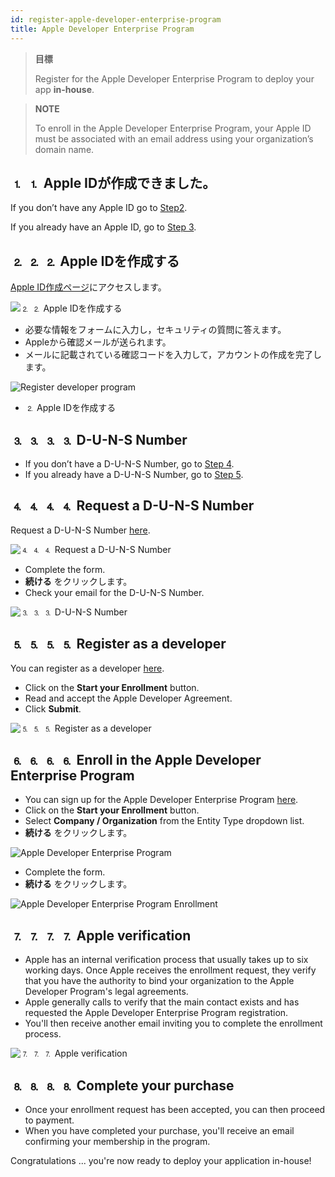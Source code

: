 ```yaml
---
id: register-apple-developer-enterprise-program
title: Apple Developer Enterprise Program
---
```


> **目標**
> 
> Register for the Apple Developer Enterprise Program to deploy your app <b>in-house</b>.

> **NOTE**
> 
> To enroll in the Apple Developer Enterprise Program, your Apple ID must be associated with an email address using your organization’s domain name.


## ⒈ ⒈ Apple IDが作成できました。

If you don’t have any Apple ID go to [Step2](#step-2-create-your-apple-id).

If you already have an Apple ID, go to [Step 3](#step-3-d-u-n-s-number).

## ⒉ ⒉ ⒉ Apple IDを作成する

[Apple ID作成ページ](https://appleid.apple.com/)にアクセスします。

![⒉ ⒉ Apple IDを作成する](img/Apple-ID-Creation-Page-4D-for-iOS.png)

* 必要な情報をフォームに入力し，セキュリティの質問に答えます。
* Appleから確認メールが送られます。
* メールに記載されている確認コードを入力して，アカウントの作成を完了します。

![Register developer program](img/Register-developer-program-4D-for-iOS.png)

* ⒉ Apple IDを作成する

## ⒊ ⒊ ⒊ ⒊ D-U-N-S Number

* If you don’t have a D-U-N-S Number, go to [Step 4](#step-4-request-a-d-u-n-s-number).
* If you already have a D-U-N-S Number, go to [Step 5](#step-5-register-as-a-developer).

## ⒋ ⒋ ⒋ ⒋ Request a D-U-N-S Number

Request a D-U-N-S Number [here](https://developer.apple.com/enroll/duns-lookup/#/search).

![⒋ ⒋ ⒋ Request a D-U-N-S Number](img/DUNS-Number-Organization-4D-for-iOS.png)

* Complete the form.
* **続ける** をクリックします。
* Check your email for the D-U-N-S Number.

![⒊ ⒊ ⒊ D-U-N-S Number](img/DUNS-Number-Apple-Mail_4D-for-iOS.png)

## ⒌ ⒌ ⒌ ⒌ Register as a developer

You can register as a developer [here](https://developer.apple.com/programs/enterprise/enroll/).

* Click on the **Start your Enrollment** button.
* Read and accept the Apple Developer Agreement.
* Click **Submit**.

![⒌ ⒌ ⒌ Register as a developer](img/Register-developer-4D-for-iOS.png)

## ⒍ ⒍ ⒍ ⒍ Enroll in the Apple Developer Enterprise Program

* You can sign up for the Apple Developer Enterprise Program [here](https://developer.apple.com/enroll/enterprise/).
* Click on the **Start your Enrollment** button.
* Select **Company / Organization** from the Entity Type dropdown list.
* **続ける** をクリックします。

![Apple Developer Enterprise Program](img/Apple-Developer-Enterprise-Program-4D-for-iOS.png)

* Complete the form.
* **続ける** をクリックします。

![Apple Developer Enterprise Program Enrollment](img/Apple-Developer-Enterprise-Program-Enrollment-4D-for-iOS.png)

## ⒎ ⒎ ⒎ ⒎ Apple verification

* Apple has an internal verification process that usually takes up to six working days. Once Apple receives the enrollment request, they verify that you have the authority to bind your organization to the Apple Developer Program's legal agreements.
* Apple generally calls to verify that the main contact exists and has requested the Apple Developer Enterprise Program registration.
* You'll then receive another email inviting you to complete the enrollment process.

![⒎ ⒎ ⒎ Apple verification](img/Confirmation-email-Organisations-4D-for-iOS.png)

## ⒏ ⒏ ⒏ ⒏ Complete your purchase

* Once your enrollment request has been accepted, you can then proceed to payment.
* When you have completed your purchase, you'll receive an email confirming your membership in the program.

Congratulations ... you're now ready to deploy your application in-house!
